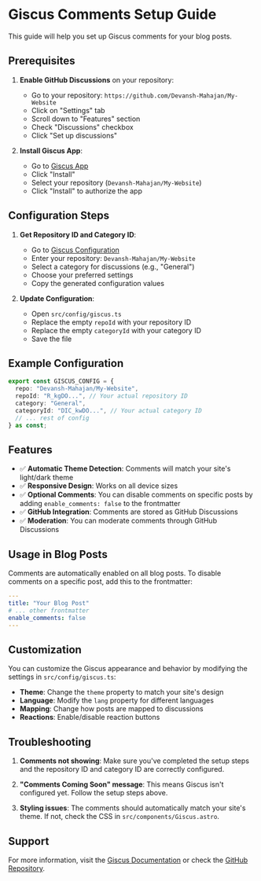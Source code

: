 # Giscus Comments Setup Guide

This guide will help you set up Giscus comments for your blog posts.

## Prerequisites

1. **Enable GitHub Discussions** on your repository:
   - Go to your repository: `https://github.com/Devansh-Mahajan/My-Website`
   - Click on "Settings" tab
   - Scroll down to "Features" section
   - Check "Discussions" checkbox
   - Click "Set up discussions"

2. **Install Giscus App**:
   - Go to [Giscus App](https://github.com/apps/giscus)
   - Click "Install"
   - Select your repository (`Devansh-Mahajan/My-Website`)
   - Click "Install" to authorize the app

## Configuration Steps

1. **Get Repository ID and Category ID**:
   - Go to [Giscus Configuration](https://giscus.app)
   - Enter your repository: `Devansh-Mahajan/My-Website`
   - Select a category for discussions (e.g., "General")
   - Choose your preferred settings
   - Copy the generated configuration values

2. **Update Configuration**:
   - Open `src/config/giscus.ts`
   - Replace the empty `repoId` with your repository ID
   - Replace the empty `categoryId` with your category ID
   - Save the file

## Example Configuration

```typescript
export const GISCUS_CONFIG = {
  repo: "Devansh-Mahajan/My-Website",
  repoId: "R_kgDO...", // Your actual repository ID
  category: "General",
  categoryId: "DIC_kwDO...", // Your actual category ID
  // ... rest of config
} as const;
```

## Features

- ✅ **Automatic Theme Detection**: Comments will match your site's light/dark theme
- ✅ **Responsive Design**: Works on all device sizes
- ✅ **Optional Comments**: You can disable comments on specific posts by adding `enable_comments: false` to the frontmatter
- ✅ **GitHub Integration**: Comments are stored as GitHub Discussions
- ✅ **Moderation**: You can moderate comments through GitHub Discussions

## Usage in Blog Posts

Comments are automatically enabled on all blog posts. To disable comments on a specific post, add this to the frontmatter:

```yaml
---
title: "Your Blog Post"
# ... other frontmatter
enable_comments: false
---
```

## Customization

You can customize the Giscus appearance and behavior by modifying the settings in `src/config/giscus.ts`:

- **Theme**: Change the `theme` property to match your site's design
- **Language**: Modify the `lang` property for different languages
- **Mapping**: Change how posts are mapped to discussions
- **Reactions**: Enable/disable reaction buttons

## Troubleshooting

1. **Comments not showing**: Make sure you've completed the setup steps and the repository ID and category ID are correctly configured.

2. **"Comments Coming Soon" message**: This means Giscus isn't configured yet. Follow the setup steps above.

3. **Styling issues**: The comments should automatically match your site's theme. If not, check the CSS in `src/components/Giscus.astro`.

## Support

For more information, visit the [Giscus Documentation](https://giscus.app) or check the [GitHub Repository](https://github.com/giscus/giscus).
